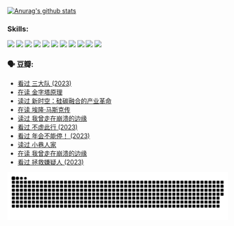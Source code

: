 
[![Anurag's github stats](https://github-readme-stats.vercel.app/api?username=w940853815)](https://github.com/anuraghazra/github-readme-stats)

### Skills:

<code><img height="32" src="https://cdn.jsdelivr.net/npm/simple-icons@v5/icons/python.svg"></code>
<code><img height="32" src="https://cdn.jsdelivr.net/npm/simple-icons@v5/icons/javascript.svg"></code>
<code><img height="32" src="https://cdn.jsdelivr.net/npm/simple-icons@v5/icons/django.svg"></code>
<code><img height="32" src="https://cdn.jsdelivr.net/npm/simple-icons@v5/icons/flask.svg"></code>
<code><img height="32" src="https://cdn.jsdelivr.net/npm/simple-icons@v5/icons/vuetify.svg"></code>
<code><img height="32" src="https://cdn.jsdelivr.net/npm/simple-icons@v5/icons/git.svg"></code>
<code><img height="32" src="https://cdn.jsdelivr.net/npm/simple-icons@v5/icons/docker.svg"></code>
<code><img height="32" src="https://cdn.jsdelivr.net/npm/simple-icons@v5/icons/postgresql.svg"></code>
<code><img height="32" src="https://cdn.jsdelivr.net/npm/simple-icons@v5/icons/elasticsearch.svg"></code>
<code><img height="32" src="https://cdn.jsdelivr.net/npm/simple-icons@v5/icons/macos.svg"></code>
<code><img height="32" src="https://cdn.jsdelivr.net/npm/simple-icons@v5/icons/linux.svg"></code>

### 🗣 豆瓣:

<!-- DOUBAN-ACTIVITIES:START -->
- [看过 三大队‎ (2023)](https://www.douban.com/people/136069238/status/4510323325/?_i=07416105)
- [在读 金字塔原理](https://www.douban.com/people/136069238/status/4507497587/?_i=07416105)
- [读过 新时空：硅碳融合的产业革命](https://www.douban.com/people/136069238/status/4506659177/?_i=07416105)
- [在读 埃隆·马斯克传](https://www.douban.com/people/136069238/status/4500417190/?_i=07416105)
- [读过 我曾走在崩溃的边缘](https://www.douban.com/people/136069238/status/4500416754/?_i=07416105)
- [看过 不虚此行‎ (2023)](https://www.douban.com/people/136069238/status/4499973052/?_i=07416105)
- [看过 年会不能停！‎ (2023)](https://www.douban.com/people/136069238/status/4498582002/?_i=07416105)
- [读过 小巷人家](https://www.douban.com/people/136069238/status/4489290935/?_i=07416105)
- [在读 我曾走在崩溃的边缘](https://www.douban.com/people/136069238/status/4489290559/?_i=07416105)
- [看过 拯救嫌疑人‎ (2023)](https://www.douban.com/people/136069238/status/4477421513/?_i=07416105)
<!-- DOUBAN-ACTIVITIES:END -->


![Snake animation](https://raw.githubusercontent.com/w940853815/w940853815/output/github-contribution-grid-snake.svg)

<!--
**w940853815/w940853815** is a ✨ _special_ ✨ repository because its `README.md` (this file) appears on your GitHub profile.

Here are some ideas to get you started:

- 🔭 I’m currently working on ...
- 🌱 I’m currently learning ...
- 👯 I’m looking to collaborate on ...
- 🤔 I’m looking for help with ...
- 💬 Ask me about ...
- 📫 How to reach me: ...
- 😄 Pronouns: ...
- ⚡ Fun fact: ...
-->
